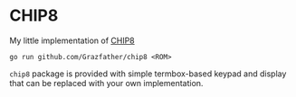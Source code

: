 # CHIP8

My little implementation of [CHIP8](https://en.wikipedia.org/wiki/CHIP-8)

`go run github.com/Grazfather/chip8 <ROM>`

`chip8` package is provided with simple termbox-based keypad and display that can be replaced with your own implementation.
